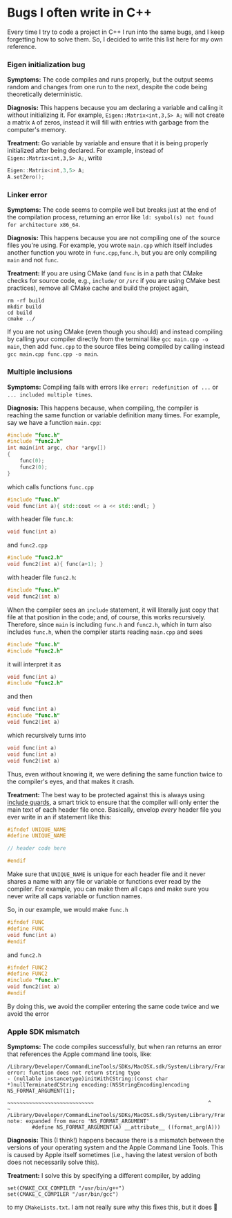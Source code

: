 # Bugs I often write in C++


Every time I try to code a project in C++ I run into the same bugs, and I keep forgetting how to solve them. So, I decided to write this list here for my own reference.

### Eigen initialization bug

**Symptoms:** The code compiles and runs properly, but the output seems random and changes from one run to the next, despite the code being theoretically deterministic.

**Diagnosis:** This happens because you am declaring a variable and calling it without initializing it. For example, `Eigen::Matrix<int,3,5> A;` will not create a matrix `A` of zeros, instead it will fill with entries with garbage from the computer's memory. 

**Treatment:** Go variable by variable and ensure that it is being properly initialized after being declared. For example, instead of `Eigen::Matrix<int,3,5> A;`, write
```cpp
Eigen::Matrix<int,3,5> A;
A.setZero();
```
### Linker error

**Symptoms:** The code seems to compile well but breaks just at the end of the compilation process, returning an error like `ld: symbol(s) not found for architecture x86_64`.

**Diagnosis:** This happens because you are not compiling one of the source files you're using. For example, you wrote `main.cpp` which itself includes another function you wrote in `func.cpp`,`func.h`, but you are only compiling `main` and not `func`.

**Treatment:** If you are using CMake (and `func` is in a path that CMake checks for source code, e.g., `include/` or `/src` if you are using CMake best practices), remove all CMake cache and build the project again,
```shell
rm -rf build
mkdir build
cd build
cmake ../
```

If you are not using CMake (even though you should) and instead compiling by calling your compiler directly from the terminal like `gcc main.cpp -o main`, then add `func.cpp` to the source files being compiled by calling instead `gcc main.cpp func.cpp -o main`.

### Multiple inclusions

**Symptoms:** Compiling fails with errors like `error: redefinition of ...` or `... included multiple times`.

**Diagnosis:** This happens because, when compiling, the compiler is reaching the same function or variable definition many times. For example, say we have a function `main.cpp`:
```cpp
#include "func.h"
#include "func2.h"
int main(int argc, char *argv[])
{
    func(0);
    func2(0);
}
```
which calls functions `func.cpp`
```cpp
#include "func.h"
void func(int a){ std::cout << a << std::endl; }
```
with header file `func.h`:
```cpp
void func(int a)
```
and 
`func2.cpp`
```cpp
#include "func2.h"
void func2(int a){ func(a+1); }
```
with header file `func2.h`:
```cpp
#include "func.h"
void func2(int a)
```
When the compiler sees an `include` statement, it will literally just copy that file at that position in the code; and, of course, this works recursively. Therefore, since `main` is including `func.h` and `func2.h`, which in turn also includes `func.h`, when the compiler starts reading `main.cpp` and sees
```cpp
#include "func.h"
#include "func2.h"
```
it will interpret it as
```cpp
void func(int a)
#include "func2.h"
```
and then
```cpp
void func(int a)
#include "func.h"
void func2(int a)
```
which recursively turns into
```cpp
void func(int a)
void func(int a)
void func2(int a)
```
Thus, even without knowing it, we were defining the same function twice to the compiler's eyes, and that makes it crash.

**Treatment:** The best way to be protected against this is always using [include guards](https://en.wikipedia.org/wiki/Include_guard), a smart trick to ensure that the compiler will only enter the main text of each header file once. Basically, envelop *every* header file you ever write in an if statement like this:
```cpp
#ifndef UNIQUE_NAME
#define UNIQUE_NAME

// header code here

#endif
```
Make sure that `UNIQUE_NAME` is unique for each header file and it never shares a name with any file or variable or functions ever read by the compiler. For example, you can make them all caps and make sure you never write all caps variable or function names.

So, in our example, we would make `func.h` 
```cpp
#ifndef FUNC
#define FUNC
void func(int a)
#endif
```
and `func2.h`
```cpp
#ifndef FUNC2
#define FUNC2
#include "func.h"
void func2(int a)
#endif
```
By doing this, we avoid the compiler entering the same code twice and we avoid the error

### Apple SDK mismatch

**Symptoms:** The code compiles successfully, but when ran returns an error that references the Apple command line tools, like:

```
/Library/Developer/CommandLineTools/SDKs/MacOSX.sdk/System/Library/Frameworks/Foundation.framework/Headers/NSString.h:402:114: error: function does not return string type
- (nullable instancetype)initWithCString:(const char *)nullTerminatedCString encoding:(NSStringEncoding)encoding NS_FORMAT_ARGUMENT(1);
                                                ~~~~~~~~~~~~~~~~~~~~~~~~~~~~                                     ^                  ~
/Library/Developer/CommandLineTools/SDKs/MacOSX.sdk/System/Library/Frameworks/Foundation.framework/Headers/NSObjCRuntime.h:103:48: note: expanded from macro 'NS_FORMAT_ARGUMENT'
        #define NS_FORMAT_ARGUMENT(A) __attribute__ ((format_arg(A)))
```

**Diagnosis:** This (I think!) happens because there is a mismatch between the versions of your operating system and the Apple Command Line Tools. This is caused by Apple itself sometimes (i.e., having the latest version of both does not necessarily solve this).

**Treatment:** I solve this by specifying a different compiler, by adding 
```
set(CMAKE_CXX_COMPILER "/usr/bin/g++")
set(CMAKE_C_COMPILER "/usr/bin/gcc")
```
to my `CMakeLists.txt`. I am not really sure why this fixes this, but it does :shrug:
